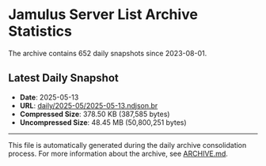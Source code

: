# Jamulus Server List Archive Statistics

The archive contains 652 daily snapshots since 2023-08-01.

## Latest Daily Snapshot

- **Date**: 2025-05-13
- **URL**: [daily/2025-05/2025-05-13.ndjson.br](https://jamulus-archive.ap-south-1.linodeobjects.com/main/daily/2025-05/2025-05-13.ndjson.br)
- **Compressed Size**: 378.50 KB (387,585 bytes)
- **Uncompressed Size**: 48.45 MB (50,800,251 bytes)

---

This file is automatically generated during the daily archive consolidation process.
For more information about the archive, see [ARCHIVE.md](ARCHIVE.md).
